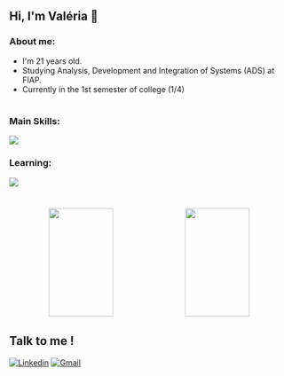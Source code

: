 
## Hi, I'm Valéria 👋

### About me:
- I'm 21 years old.
- Studying Analysis, Development and Integration of Systems (ADS) at FIAP.
- Currently in the 1st semester of college (1/4)

#

### Main Skills:
  <a href="https://skillicons.dev">
    <img src="https://skillicons.dev/icons?i=html,css,js,git" />
  </a>

### Learning:
  <a href="https://skillicons.dev">
    <img src="https://skillicons.dev/icons?i=py,java,typescript" />
  </a>

#


<div align="center">  
  <img width="48%" height="195px" src="https://github-readme-stats.vercel.app/api?username=akemilol&show_icons=true&theme=tokyonight"/> 
  <img width="48%" height="195px" src="https://github-readme-stats.vercel.app/api/top-langs/?username=akemilol&layout=compact&theme=tokyonight" />
</div>



## Talk to me !
[![Linkedin](https://skillicons.dev/icons?i=linkedin)](https://www.linkedin.com/in/val%C3%A9riasantos/)
[![Gmail](https://skillicons.dev/icons?i=gmail)](mailto:valeriaconcedsantos@gmail.com)





